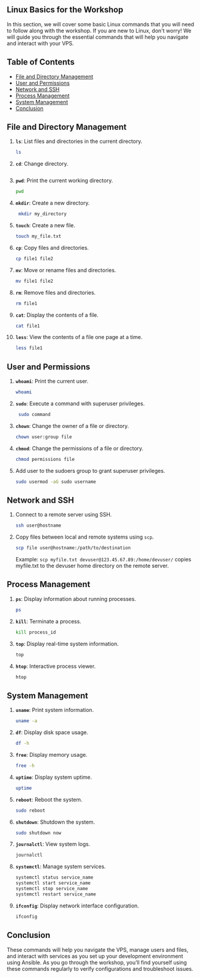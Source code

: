 ## Linux Basics for the Workshop

In this section, we will cover some basic Linux commands that you will need to follow along with the workshop. If you are new to Linux, don't worry! We will guide you through the essential commands that will help you navigate and interact with your VPS.

## Table of Contents

* [File and Directory Management](#file-and-directory-management)
* [User and Permissions](#user-and-permissions)
* [Network and SSH](#network-and-ssh)
* [Process Management](#process-management)
* [System Management](#system-management)
* [Conclusion](#conclusion)

## File and Directory Management

1. **`ls`**: List files and directories in the current directory.
   ```bash
   ls
   ```

2. **`cd`**: Change directory.
   ```bash

3. **`pwd`**: Print the current working directory.
   ```bash
   pwd
   ```

4. **`mkdir`**: Create a new directory.
   ```bash
    mkdir my_directory
    ```

5. **`touch`**: Create a new file.
    ```bash
    touch my_file.txt
    ``` 

6. **`cp`**: Copy files and directories.
    ```bash
    cp file1 file2
    ```

7. **`mv`**: Move or rename files and directories.
    ```bash
    mv file1 file2
    ```

8. **`rm`**: Remove files and directories.
    ```bash
    rm file1
    ```

9. **`cat`**: Display the contents of a file.
    ```bash
    cat file1
    ```

10. **`less`**: View the contents of a file one page at a time.
    ```bash
    less file1
    ```

## User and Permissions

1. **`whoami`**: Print the current user.
   ```bash
   whoami
   ```

2. **`sudo`**: Execute a command with superuser privileges.
   ```bash
    sudo command
    ```

3. **`chown`**: Change the owner of a file or directory.
    ```bash
    chown user:group file
    ```

4. **`chmod`**: Change the permissions of a file or directory.
    ```bash
    chmod permissions file
    ```

5. Add user to the sudoers group to grant superuser privileges.
    ```bash
    sudo usermod -aG sudo username
    ```

## Network and SSH

1. Connect to a remote server using SSH.
    ```bash
    ssh user@hostname
    ```

2. Copy files between local and remote systems using `scp`.
    ```bash
    scp file user@hostname:/path/to/destination
    ```
    Example: `scp myfile.txt devuser@123.45.67.89:/home/devuser/` copies myfile.txt to the devuser home directory on the remote server.


## Process Management

1. **`ps`**: Display information about running processes.
   ```bash
   ps
   ```

2. **`kill`**: Terminate a process.
   ```bash
   kill process_id
   ```

3. **`top`**: Display real-time system information.
   ```bash
   top
   ```

4. **`htop`**: Interactive process viewer.
   ```bash
   htop
   ```

## System Management

1. **`uname`**: Print system information.
   ```bash
   uname -a
   ```

2. **`df`**: Display disk space usage.
   ```bash
   df -h
    ```
3. **`free`**: Display memory usage.
    ```bash
    free -h
    ```
4. **`uptime`**: Display system uptime.
    ```bash
    uptime
    ```
5. **`reboot`**: Reboot the system.
    ```bash
    sudo reboot
    ```
6. **`shutdown`**: Shutdown the system.
    ```bash
    sudo shutdown now
    ```
7. **`journalctl`**: View system logs.
    ```bash
    journalctl
    ```
8. **`systemctl`**: Manage system services.
    ```bash
    systemctl status service_name
    systemctl start service_name
    systemctl stop service_name
    systemctl restart service_name
    ```
9. **`ifconfig`**: Display network interface configuration.
    ```bash
    ifconfig
    ```

## Conclusion

These commands will help you navigate the VPS, manage users and files, and interact with services as you set up your development environment using Ansible. As you go through the workshop, you’ll find yourself using these commands regularly to verify configurations and troubleshoot issues.
